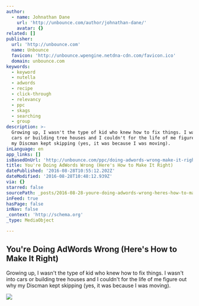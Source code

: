```yaml
---
author:
  - name: Johnathan Dane
    url: 'http://unbounce.com/author/johnathan-dane/'
    avatar: {}
related: []
publisher:
  url: 'http://unbounce.com'
  name: Unbounce
  favicon: 'http://unbounce.wpengine.netdna-cdn.com/favicon.ico'
  domain: unbounce.com
keywords:
  - keyword
  - nutella
  - adwords
  - recipe
  - click-through
  - relevancy
  - ppc
  - skags
  - searching
  - group
description: >-
  Growing up, I wasn't the type of kid who knew how to fix things. I wasn't into
  cars or building tree houses and I couldn't for the life of me figure out why
  my Discman kept skipping (yes, it was because I was moving).
inLanguage: en
app_links: []
isBasedOnUrl: 'http://unbounce.com/ppc/doing-adwords-wrong-make-it-right/'
title: You're Doing AdWords Wrong (Here's How to Make It Right)
datePublished: '2016-08-28T10:55:12.202Z'
dateModified: '2016-08-28T10:48:12.939Z'
via: {}
starred: false
sourcePath: _posts/2016-08-28-youre-doing-adwords-wrong-heres-how-to-make-it-right.md
inFeed: true
hasPage: false
inNav: false
_context: 'http://schema.org'
_type: MediaObject

---
```

<article style=""><h1>You're Doing AdWords Wrong (Here's How to Make It Right)</h1><p>Growing up, I wasn't the type of kid who knew how to fix things. I wasn't into cars or building tree houses and I couldn't for the life of me figure out why my Discman kept skipping (yes, it was because I was moving).</p><img src="http://unbounce.wpengine.netdna-cdn.com/photos/PPC_Ebook.png" /></article>